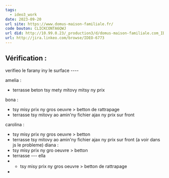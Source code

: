 ```yaml
---
tags:
  - ideo3_work
date: 2023-09-20
url site: https://www.domus-maison-familiale.fr/
code bouton: CLICKCONTA6QWJ
url did: http://10.99.0.23/_production3/d/domus-maison-familiale.com_ID301/www/public/
url: http://jira.linkeo.com/browse/IDEO-6773
---
```

## Vérification  : 


verifieo le farany iny le surface ----

amelia : 
- terrasse beton tsy mety mitovy mitsy ny prix 

bona : 
- tsy misy prix ny gros oeuvre > betton de rattrapage
- terrasse tsy mitovy ao amin'ny fichier ajax ny prix sur front

carolina  : 
- tsy misy prix ny gros oeuvre > betton 
- terrasse tsy mitovy ao amin'ny fichier ajax ny prix sur front (a voir dans js le probleme)
diana : 
- tsy misy prix ny gro oeuvre > betton
- terrasse --- 
ella
- - tsy misy prix ny gros oeuvre > betton de rattrapage
- 
